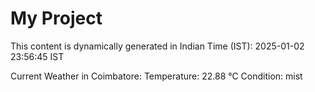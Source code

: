# My Project

This content is dynamically generated in Indian Time (IST): 2025-01-02 23:56:45 IST


Current Weather in Coimbatore:
Temperature: 22.88 °C
Condition: mist
